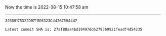 Now the time is 2022-08-15 10:47:58 am

---

<small>3265917532209711516323044267594447</small>

```txt
Latest commit SHA is: 27af88aa4bd19497dd6279369921feadf4d54235
```
